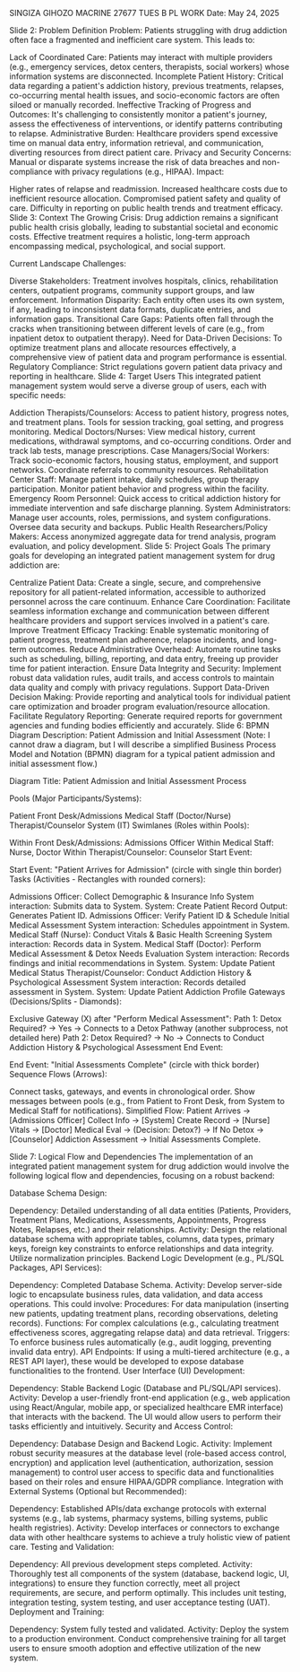 SINGIZA GIHOZO MACRINE 
27677
TUES B PL WORK
Date: May 24, 2025

Slide 2: Problem Definition
Problem:
Patients struggling with drug addiction often face a fragmented and inefficient care system. This leads to:

Lack of Coordinated Care: Patients may interact with multiple providers (e.g., emergency services, detox centers, therapists, social workers) whose information systems are disconnected.
Incomplete Patient History: Critical data regarding a patient's addiction history, previous treatments, relapses, co-occurring mental health issues, and socio-economic factors are often siloed or manually recorded.
Ineffective Tracking of Progress and Outcomes: It's challenging to consistently monitor a patient's journey, assess the effectiveness of interventions, or identify patterns contributing to relapse.
Administrative Burden: Healthcare providers spend excessive time on manual data entry, information retrieval, and communication, diverting resources from direct patient care.
Privacy and Security Concerns: Manual or disparate systems increase the risk of data breaches and non-compliance with privacy regulations (e.g., HIPAA).
Impact:

Higher rates of relapse and readmission.
Increased healthcare costs due to inefficient resource allocation.
Compromised patient safety and quality of care.
Difficulty in reporting on public health trends and treatment efficacy.
Slide 3: Context
The Growing Crisis:
Drug addiction remains a significant public health crisis globally, leading to substantial societal and economic costs. Effective treatment requires a holistic, long-term approach encompassing medical, psychological, and social support.

Current Landscape Challenges:

Diverse Stakeholders: Treatment involves hospitals, clinics, rehabilitation centers, outpatient programs, community support groups, and law enforcement.
Information Disparity: Each entity often uses its own system, if any, leading to inconsistent data formats, duplicate entries, and information gaps.
Transitional Care Gaps: Patients often fall through the cracks when transitioning between different levels of care (e.g., from inpatient detox to outpatient therapy).
Need for Data-Driven Decisions: To optimize treatment plans and allocate resources effectively, a comprehensive view of patient data and program performance is essential.
Regulatory Compliance: Strict regulations govern patient data privacy and reporting in healthcare.
Slide 4: Target Users
This integrated patient management system would serve a diverse group of users, each with specific needs:

Addiction Therapists/Counselors:
Access to patient history, progress notes, and treatment plans.
Tools for session tracking, goal setting, and progress monitoring.
Medical Doctors/Nurses:
View medical history, current medications, withdrawal symptoms, and co-occurring conditions.
Order and track lab tests, manage prescriptions.
Case Managers/Social Workers:
Track socio-economic factors, housing status, employment, and support networks.
Coordinate referrals to community resources.
Rehabilitation Center Staff:
Manage patient intake, daily schedules, group therapy participation.
Monitor patient behavior and progress within the facility.
Emergency Room Personnel:
Quick access to critical addiction history for immediate intervention and safe discharge planning.
System Administrators:
Manage user accounts, roles, permissions, and system configurations.
Oversee data security and backups.
Public Health Researchers/Policy Makers:
Access anonymized aggregate data for trend analysis, program evaluation, and policy development.
Slide 5: Project Goals
The primary goals for developing an integrated patient management system for drug addiction are:

Centralize Patient Data: Create a single, secure, and comprehensive repository for all patient-related information, accessible to authorized personnel across the care continuum.
Enhance Care Coordination: Facilitate seamless information exchange and communication between different healthcare providers and support services involved in a patient's care.
Improve Treatment Efficacy Tracking: Enable systematic monitoring of patient progress, treatment plan adherence, relapse incidents, and long-term outcomes.
Reduce Administrative Overhead: Automate routine tasks such as scheduling, billing, reporting, and data entry, freeing up provider time for patient interaction.
Ensure Data Integrity and Security: Implement robust data validation rules, audit trails, and access controls to maintain data quality and comply with privacy regulations.
Support Data-Driven Decision Making: Provide reporting and analytical tools for individual patient care optimization and broader program evaluation/resource allocation.
Facilitate Regulatory Reporting: Generate required reports for government agencies and funding bodies efficiently and accurately.
Slide 6: BPMN Diagram Description: Patient Admission and Initial Assessment
(Note: I cannot draw a diagram, but I will describe a simplified Business Process Model and Notation (BPMN) diagram for a typical patient admission and initial assessment flow.)

Diagram Title: Patient Admission and Initial Assessment Process

Pools (Major Participants/Systems):

Patient
Front Desk/Admissions
Medical Staff (Doctor/Nurse)
Therapist/Counselor
System (IT)
Swimlanes (Roles within Pools):

Within Front Desk/Admissions: Admissions Officer
Within Medical Staff: Nurse, Doctor
Within Therapist/Counselor: Counselor
Start Event:

Start Event: "Patient Arrives for Admission" (circle with single thin border)
Tasks (Activities - Rectangles with rounded corners):

Admissions Officer: Collect Demographic & Insurance Info
System interaction: Submits data to System.
System: Create Patient Record
Output: Generates Patient ID.
Admissions Officer: Verify Patient ID & Schedule Initial Medical Assessment
System interaction: Schedules appointment in System.
Medical Staff (Nurse): Conduct Vitals & Basic Health Screening
System interaction: Records data in System.
Medical Staff (Doctor): Perform Medical Assessment & Detox Needs Evaluation
System interaction: Records findings and initial recommendations in System.
System: Update Patient Medical Status
Therapist/Counselor: Conduct Addiction History & Psychological Assessment
System interaction: Records detailed assessment in System.
System: Update Patient Addiction Profile
Gateways (Decisions/Splits - Diamonds):

Exclusive Gateway (X) after "Perform Medical Assessment":
Path 1: Detox Required? -> Yes -> Connects to a Detox Pathway (another subprocess, not detailed here)
Path 2: Detox Required? -> No -> Connects to Conduct Addiction History & Psychological Assessment
End Event:

End Event: "Initial Assessments Complete" (circle with thick border)
Sequence Flows (Arrows):

Connect tasks, gateways, and events in chronological order.
Show messages between pools (e.g., from Patient to Front Desk, from System to Medical Staff for notifications).
Simplified Flow:
Patient Arrives -> [Admissions Officer] Collect Info -> [System] Create Record -> [Nurse] Vitals -> [Doctor] Medical Eval -> (Decision: Detox?) -> If No Detox -> [Counselor] Addiction Assessment -> Initial Assessments Complete.

Slide 7: Logical Flow and Dependencies
The implementation of an integrated patient management system for drug addiction would involve the following logical flow and dependencies, focusing on a robust backend:

Database Schema Design:

Dependency: Detailed understanding of all data entities (Patients, Providers, Treatment Plans, Medications, Assessments, Appointments, Progress Notes, Relapses, etc.) and their relationships.
Activity: Design the relational database schema with appropriate tables, columns, data types, primary keys, foreign key constraints to enforce relationships and data integrity. Utilize normalization principles.
Backend Logic Development (e.g., PL/SQL Packages, API Services):

Dependency: Completed Database Schema.
Activity: Develop server-side logic to encapsulate business rules, data validation, and data access operations. This could involve:
Procedures: For data manipulation (inserting new patients, updating treatment plans, recording observations, deleting records).
Functions: For complex calculations (e.g., calculating treatment effectiveness scores, aggregating relapse data) and data retrieval.
Triggers: To enforce business rules automatically (e.g., audit logging, preventing invalid data entry).
API Endpoints: If using a multi-tiered architecture (e.g., a REST API layer), these would be developed to expose database functionalities to the frontend.
User Interface (UI) Development:

Dependency: Stable Backend Logic (Database and PL/SQL/API services).
Activity: Develop a user-friendly front-end application (e.g., web application using React/Angular, mobile app, or specialized healthcare EMR interface) that interacts with the backend. The UI would allow users to perform their tasks efficiently and intuitively.
Security and Access Control:

Dependency: Database Design and Backend Logic.
Activity: Implement robust security measures at the database level (role-based access control, encryption) and application level (authentication, authorization, session management) to control user access to specific data and functionalities based on their roles and ensure HIPAA/GDPR compliance.
Integration with External Systems (Optional but Recommended):

Dependency: Established APIs/data exchange protocols with external systems (e.g., lab systems, pharmacy systems, billing systems, public health registries).
Activity: Develop interfaces or connectors to exchange data with other healthcare systems to achieve a truly holistic view of patient care.
Testing and Validation:

Dependency: All previous development steps completed.
Activity: Thoroughly test all components of the system (database, backend logic, UI, integrations) to ensure they function correctly, meet all project requirements, are secure, and perform optimally. This includes unit testing, integration testing, system testing, and user acceptance testing (UAT).
Deployment and Training:

Dependency: System fully tested and validated.
Activity: Deploy the system to a production environment. Conduct comprehensive training for all target users to ensure smooth adoption and effective utilization of the new system.
